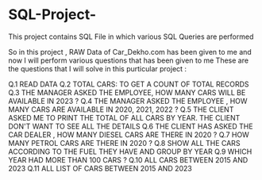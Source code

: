 # SQL-Project-
This project contains SQL File in which various SQL Queries are performed 

So in this project , RAW Data of Car_Dekho.com has been given to me and now I will perform various questions that has been given to me
These are the questions that I will solve in this purticular project :

Q.1 READ DATA
Q.2 TOTAL CARS: TO GET A COUNT OF TOTAL RECORDS
Q.3 THE MANAGER ASKED THE EMPLOYEE, HOW MANY CARS WILL BE AVAILABLE IN 2023 ?
Q.4 THE MANAGER ASKED THE EMPLOYEE , HOW MANY CARS ARE AVAILABLE IN 2020, 2021, 2022 ?
Q.5 THE CLIENT ASKED ME TO PRINT THE TOTAL OF ALL CARS BY YEAR. THE CLIENT DON'T WANT TO SEE ALL THE DETAILS
Q.6 THE CLIENT HAS ASKED THE CAR DEALER , HOW MANY DIESEL CARS ARE THERE IN 2020 ?
Q.7 HOW MANY PETROL CARS ARE THERE IN 2020 ?
Q.8 SHOW ALL THE CARS ACCORDING TO THE FUEL THEY HAVE AND GROUP BY YEAR
Q.9 WHICH YEAR HAD MORE THAN 100 CARS ?
Q.10 ALL CARS BETWEEN 2015 AND 2023
Q.11 ALL LIST OF CARS BETWEEN 2015 AND 2023

